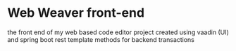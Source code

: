# Web Weaver front-end
the front end of my web based code editor project created using vaadin (UI) and spring boot rest template methods for backend transactions
